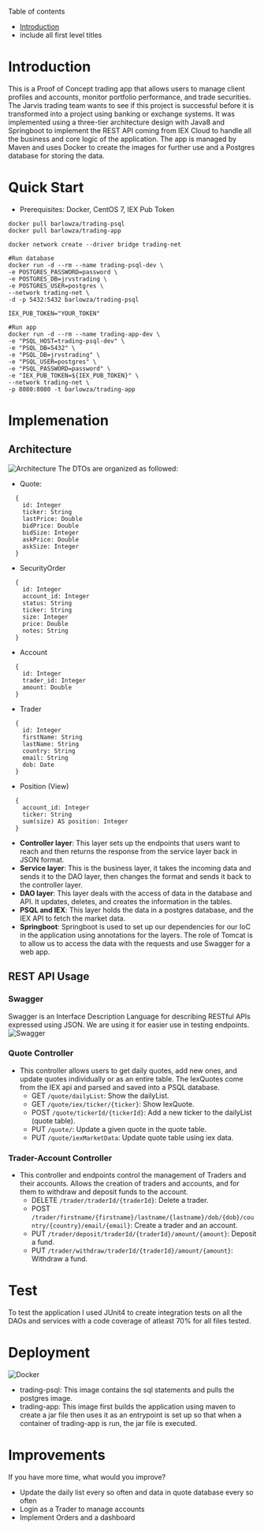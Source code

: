 Table of contents
* [Introduction](#Introduction)
* include all first level titles

# Introduction
This is a Proof of Concept trading app that allows users to manage client profiles and accounts, monitor
portfolio performance, and trade securities. The Jarvis trading team wants to see if this project is
successful before it is transformed into a project using banking or exchange systems. It was implemented
using a three-tier architecture design with Java8 and Springboot to implement the REST API coming from
IEX Cloud to handle all the business and core logic of the application. The app is managed by Maven and 
uses Docker to create the images for further use and a Postgres database for storing the data.

# Quick Start
- Prerequisites: Docker, CentOS 7, IEX Pub Token
```
docker pull barlowza/trading-psql
docker pull barlowza/trading-app

docker network create --driver bridge trading-net

#Run database
docker run -d --rm --name trading-psql-dev \
-e POSTGRES_PASSWORD=password \
-e POSTGRES_DB=jrvstrading \
-e POSTGRES_USER=postgres \
--network trading-net \
-d -p 5432:5432 barlowza/trading-psql

IEX_PUB_TOKEN="YOUR_TOKEN"

#Run app
docker run -d --rm --name trading-app-dev \
-e "PSQL_HOST=trading-psql-dev" \
-e "PSQL_DB=5432" \
-e "PSQL_DB=jrvstrading" \
-e "PSQL_USER=postgres" \
-e "PSQL_PASSWORD=password" \
-e "IEX_PUB_TOKEN=${IEX_PUB_TOKEN}" \
--network trading-net \
-p 8080:8080 -t barlowza/trading-app
```
# Implemenation
## Architecture
![Architecture](./assets/diagram.jpg)
The DTOs are organized as followed:
* Quote: 
```
  {
    id: Integer
    ticker: String
    lastPrice: Double
    bidPrice: Double
    bidSize: Integer
    askPrice: Double
    askSize: Integer
  }
```
* SecurityOrder
```
  {
    id: Integer
    account_id: Integer
    status: String
    ticker: String
    size: Integer
    price: Double
    notes: String
  }
```
* Account
```
  {
    id: Integer
    trader_id: Integer
    amount: Double
  }
```
* Trader
```
  {
    id: Integer
    firstName: String
    lastName: String
    country: String
    email: String
    dob: Date
  }
```
* Position (View)
```
  {
    account_id: Integer
    ticker: String
    sum(size) AS position: Integer
  }
```
- **Controller layer**: This layer sets up the endpoints that users want to reach and then returns
  the response from the service layer back in JSON format.
- **Service layer**: This is the business layer, it takes the incoming data and sends it to the DAO layer,
  then changes the format and sends it back to the controller layer.
- **DAO layer**: This layer deals with the access of data in the database and API. It updates, deletes, and creates
  the information in the tables.
- **PSQL and IEX**: This layer holds the data in a postgres database, and the IEX API to fetch the market data.
- **Springboot**: Springboot is used to set up our dependencies for our IoC in the application using annotations for the layers.
The role of Tomcat is to allow us to access the data with the requests and use Swagger for a web app.

## REST API Usage
### Swagger
Swagger is an Interface Description Language for describing RESTful APIs expressed using JSON. We are using it
for easier use in testing endpoints.
![Swagger](./assets/swagger.jpg)
### Quote Controller
- This controller allows users to get daily quotes, add new ones, and update quotes individually or as an entire 
  table. The IexQuotes come from the IEX api and parsed and saved into a PSQL database.
    - GET `/quote/dailyList`: Show the dailyList.
    - GET `/quote/iex/ticker/{ticker}`: Show IexQuote.
    - POST `/quote/tickerId/{tickerId}`: Add a new ticker to the dailyList (quote table).
    - PUT `/quote/`: Update a given quote in the quote table.
    - PUT `/quote/iexMarketData`: Update quote table using iex data.

### Trader-Account Controller
- This controller and endpoints control the management of Traders and their accounts. 
  Allows the creation of traders and accounts, and for them to withdraw and deposit funds to the account.
  - DELETE `/trader/traderId/{traderId}`: Delete a trader.
  - POST `/trader/firstname/{firstname}/lastname/{lastname}/dob/{dob}/country/{country}/email/{email}`: Create a trader and an account.
  - PUT `/trader/deposit/traderId/{traderId}/amount/{amount}`: Deposit a fund.
  - PUT `/trader/withdraw/traderId/{traderId}/amount/{amount}`: Withdraw a fund.

# Test
To test the application I used JUnit4 to create integration tests on all the DAOs and services with a 
code coverage of atleast 70% for all files tested.

# Deployment
![Docker](./assets/docker.jpg)
- trading-psql: This image contains the sql statements and pulls the postgres image.
- trading-app: This image first builds the application using maven to create a jar file then uses it as
  an entrypoint is set up so that when a container of trading-app is run, the jar file is executed.
# Improvements
If you have more time, what would you improve?
- Update the daily list every so often and data in quote database every so often
- Login as a Trader to manage accounts
- Implement Orders and a dashboard